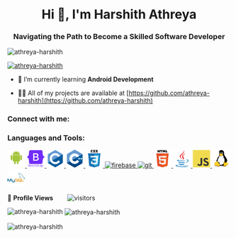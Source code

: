 <h1 align="center">Hi 👋, I'm Harshith Athreya</h1>
<h3 align="center">Navigating the Path to Become a Skilled Software Developer</h3>

<p align="left"> <img src="https://komarev.com/ghpvc/?username=athreya-harshith&label=Profile%20views&color=0e75b6&style=flat" alt="athreya-harshith" /> </p>

<p align="left"> <a href="https://github.com/ryo-ma/github-profile-trophy"><img src="https://github-profile-trophy.vercel.app/?username=athreya-harshith" alt="athreya-harshith" /></a> </p>

- 🌱 I’m currently learning **Android Development**

- 👨‍💻 All of my projects are available at [https://github.com/athreya-harshith](https://github.com/athreya-harshith)

<h3 align="left">Connect with me:</h3>
<p align="left">
</p>

<h3 align="left">Languages and Tools:</h3>
<p align="left"> <a href="https://developer.android.com" target="_blank" rel="noreferrer"> <img src="https://raw.githubusercontent.com/devicons/devicon/master/icons/android/android-original-wordmark.svg" alt="android" width="40" height="40"/> </a> <a href="https://getbootstrap.com" target="_blank" rel="noreferrer"> <img src="https://raw.githubusercontent.com/devicons/devicon/master/icons/bootstrap/bootstrap-plain-wordmark.svg" alt="bootstrap" width="40" height="40"/> </a> <a href="https://www.cprogramming.com/" target="_blank" rel="noreferrer"> <img src="https://raw.githubusercontent.com/devicons/devicon/master/icons/c/c-original.svg" alt="c" width="40" height="40"/> </a> <a href="https://www.w3schools.com/cpp/" target="_blank" rel="noreferrer"> <img src="https://raw.githubusercontent.com/devicons/devicon/master/icons/cplusplus/cplusplus-original.svg" alt="cplusplus" width="40" height="40"/> </a> <a href="https://www.w3schools.com/css/" target="_blank" rel="noreferrer"> <img src="https://raw.githubusercontent.com/devicons/devicon/master/icons/css3/css3-original-wordmark.svg" alt="css3" width="40" height="40"/> </a> <a href="https://firebase.google.com/" target="_blank" rel="noreferrer"> <img src="https://www.vectorlogo.zone/logos/firebase/firebase-icon.svg" alt="firebase" width="40" height="40"/> </a> <a href="https://git-scm.com/" target="_blank" rel="noreferrer"> <img src="https://www.vectorlogo.zone/logos/git-scm/git-scm-icon.svg" alt="git" width="40" height="40"/> </a> <a href="https://www.w3.org/html/" target="_blank" rel="noreferrer"> <img src="https://raw.githubusercontent.com/devicons/devicon/master/icons/html5/html5-original-wordmark.svg" alt="html5" width="40" height="40"/> </a> <a href="https://www.java.com" target="_blank" rel="noreferrer"> <img src="https://raw.githubusercontent.com/devicons/devicon/master/icons/java/java-original.svg" alt="java" width="40" height="40"/> </a> <a href="https://developer.mozilla.org/en-US/docs/Web/JavaScript" target="_blank" rel="noreferrer"> <img src="https://raw.githubusercontent.com/devicons/devicon/master/icons/javascript/javascript-original.svg" alt="javascript" width="40" height="40"/> </a> <a href="https://www.linux.org/" target="_blank" rel="noreferrer"> <img src="https://raw.githubusercontent.com/devicons/devicon/master/icons/linux/linux-original.svg" alt="linux" width="40" height="40"/> </a> <a href="https://www.mysql.com/" target="_blank" rel="noreferrer"> <img src="https://raw.githubusercontent.com/devicons/devicon/master/icons/mysql/mysql-original-wordmark.svg" alt="mysql" width="40" height="40"/> </a> </p>

<!--  PROFILES VIEWS -->
🌱 **Profile Views**&nbsp;&nbsp;&nbsp;&nbsp;&nbsp;&nbsp;&nbsp;
![visitors](https://profile-counter.glitch.me/ritikumariupadhyay24/count.svg?align=center)

<p><img align="left" src="https://github-readme-stats.vercel.app/api/top-langs?username=athreya-harshith&show_icons=true&locale=en&layout=compact" alt="athreya-harshith" /></p>

<p>&nbsp;<img align="center" src="https://github-readme-stats.vercel.app/api?username=athreya-harshith&show_icons=true&locale=en" alt="athreya-harshith" /></p>

<p><img align="center" src="https://github-readme-streak-stats.herokuapp.com/?user=athreya-harshith&" alt="athreya-harshith" /></p>

